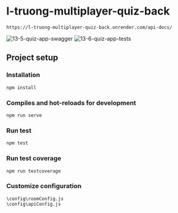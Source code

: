 # l-truong-multiplayer-quiz-back
```
https://l-truong-multiplayer-quiz-back.onrender.com/api-docs/
```

![13-5-quiz-app-swagger](https://github.com/user-attachments/assets/e92dc740-bc17-499d-b53f-347e6c08da96)
![13-6-quiz-app-tests](https://github.com/user-attachments/assets/915aeca8-ba18-4ef6-a403-8975a32856f1)


## Project setup
### Installation
```
npm install
```

### Compiles and hot-reloads for development
```
npm run serve
```

### Run test
```
npm test
```

### Run test coverage
```
npm run testcoverage
```

### Customize configuration
```
\config\roomConfig.js
\config\apiConfig.js
```
